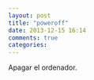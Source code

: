 ```yaml
---
layout: post
title: "poweroff"
date: 2013-12-15 16:14
comments: true
categories: 
---
```

Apagar el ordenador.

